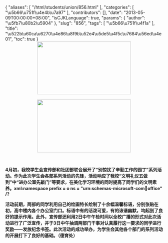 {
    "aliases": [
        "/html/students/union/856.html"
    ],
    "categories": [
        "\u5b66\u751f\u4e4b\u7a97"
    ],
    "contributors": [],
    "date": "2013-05-09T00:00:00+08:00",
    "isCJKLanguage": true,
    "params": {
        "author": "\u5fb7\u80b2\u5904"
    },
    "slug": "856",
    "tags": [
        "\u5b66\u751f\u4f1a"
    ],
    "title": "\u522b\u60ca\u6270\u4e86\u8f9b\u52e4\u5de5\u4f5c\u7684\u56ed\u4e01",
    "toc": true
}
**<img
    src="https://cdn.tfls.online/mirror/full/2c676c864de2bc2afba029f364c20c386174050a.jpg"
    style="display:block;margin-left:auto;margin-right:auto;"
    decoding="async"
    fetchpriority="auto"
    loading="lazy"
    height="169"
    width="300"
/>  
<img
    src="https://cdn.tfls.online/mirror/full/74ce4b15eade695309316a42896b4551eb2eca96.jpg"
    style="display:block;margin-left:auto;margin-right:auto;"
    decoding="async"
    fetchpriority="auto"
    loading="lazy"
    height="169"
    width="300"
/>**

 

**4月初，我校学生会宣传部和社团部联合展开了“别惊扰了辛勤工作的园丁”系列活动。作为此次学生会各部系列活动的先锋，活动响应了我校“文明礼仪五做到”中“进办公室先敲门”等要求，在美化学习环境的同时提高了同学们的文明素养。xml:namespace prefix = o ns = "urn:schemas-microsoft-com:office:office" /?**

**活动前期，两部的同学利用自己的绘画特长绘制了十余幅温馨标语，分别张贴在初，高中楼内各个办公室门口。标语中有的活泼可爱，有的诙谐幽默，均起到了良好的提示作用。此外，宣传部还利用2日中午午检时间以全校广播的形式对此次活动进行了广泛宣传，并于3日中午抽调两部门干事对认真履行这一要求的同学进行奖励——发放纪念书签。此次活动的成功举办，为学生会其他各个部门的系列活动的开展打下了良好的基础。（德育处）**

